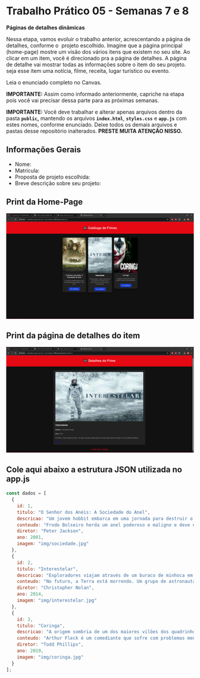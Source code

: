 # Trabalho Prático 05 - Semanas 7 e 8

**Páginas de detalhes dinâmicas**

Nessa etapa, vamos evoluir o trabalho anterior, acrescentando a página de detalhes, conforme o  projeto escolhido. Imagine que a página principal (home-page) mostre um visão dos vários itens que existem no seu site. Ao clicar em um item, você é direcionado pra a página de detalhes. A página de detalhe vai mostrar todas as informações sobre o item do seu projeto. seja esse item uma notícia, filme, receita, lugar turístico ou evento.

Leia o enunciado completo no Canvas. 

**IMPORTANTE:** Assim como informado anteriormente, capriche na etapa pois você vai precisar dessa parte para as próximas semanas. 

**IMPORTANTE:** Você deve trabalhar e alterar apenas arquivos dentro da pasta **`public`,** mantendo os arquivos **`index.html`**, **`styles.css`** e **`app.js`** com estes nomes, conforme enunciado. Deixe todos os demais arquivos e pastas desse repositório inalterados. **PRESTE MUITA ATENÇÃO NISSO.**

## Informações Gerais

- Nome:
- Matricula:
- Proposta de projeto escolhida:
- Breve descrição sobre seu projeto:

## Print da Home-Page

![Print da Home-Page](homepage.PNG)

## Print da página de detalhes do item

![Página de detalhes](detalhes.PNG)

## Cole aqui abaixo a estrutura JSON utilizada no app.js

```javascript
const dados = [
  {
    id: 1,
    titulo: "O Senhor dos Anéis: A Sociedade do Anel",
    descricao: "Um jovem hobbit embarca em uma jornada para destruir o Um Anel.",
    conteudo: "Frodo Bolseiro herda um anel poderoso e maligno e deve destruí-lo para impedir que Sauron domine a Terra Média.",
    diretor: "Peter Jackson",
    ano: 2001,
    imagem: "img/sociedade.jpg"
  },
  {
    id: 2,
    titulo: "Interestelar",
    descricao: "Exploradores viajam através de um buraco de minhoca em busca de um novo lar para a humanidade.",
    conteudo: "No futuro, a Terra está morrendo. Um grupo de astronautas parte em uma missão para encontrar um novo planeta habitável.",
    diretor: "Christopher Nolan",
    ano: 2014,
    imagem: "img/interestelar.jpg"
  },
  {
    id: 3,
    titulo: "Coringa",
    descricao: "A origem sombria de um dos maiores vilões dos quadrinhos.",
    conteudo: "Arthur Fleck é um comediante que sofre com problemas mentais e acaba se transformando no temido Coringa.",
    diretor: "Todd Phillips",
    ano: 2019,
    imagem: "img/coringa.jpg"
  }
];
```